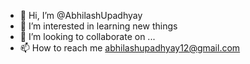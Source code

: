 - 👋 Hi, I’m @AbhilashUpadhyay
- 👀 I’m interested in learning new things
- 💞️ I’m looking to collaborate on ...
- 📫 How to reach me abhilashupadhyay12@gmail.com

<!---
AbhilashUpadhyay/AbhilashUpadhyay is a ✨ special ✨ repository because its `README.md` (this file) appears on your GitHub profile.
You can click the Preview link to take a look at your changes.
hello i am abhilash

--->
